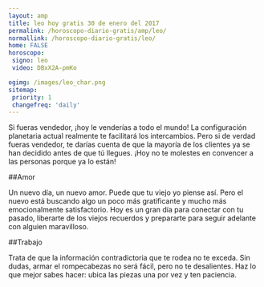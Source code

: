 ```yaml
---
layout: amp
title: leo hoy gratis 30 de enero del 2017 
permalink: /horoscopo-diario-gratis/amp/leo/
normallink: /horoscopo-diario-gratis/leo/
home: FALSE
horoscopo:
 signo: leo
 video: DBxX2A-pmKo

ogimg: /images/leo_char.png
sitemap:
 priority: 1
 changefreq: 'daily'
---
```



Si fueras vendedor, ¡hoy le venderías a todo el mundo! La configuración planetaria actual realmente te facilitará los intercambios. Pero si de verdad fueras vendedor, te darías cuenta de que la mayoría de los clientes ya se han decidido antes de que tú llegues. ¡Hoy no te molestes en convencer a las personas porque ya lo están!

##Amor

Un nuevo día, un nuevo amor. Puede que tu viejo yo piense así. Pero el nuevo está buscando algo un poco más gratificante y mucho más emocionalmente satisfactorio. Hoy es un gran día para conectar con tu pasado, liberarte de los viejos recuerdos y prepararte para seguir adelante con alguien maravilloso.

##Trabajo

Trata de que la información contradictoria que te rodea no te exceda. Sin dudas, armar el rompecabezas no será fácil, pero no te desalientes. Haz lo que mejor sabes hacer: ubica las piezas una por vez y ten paciencia.